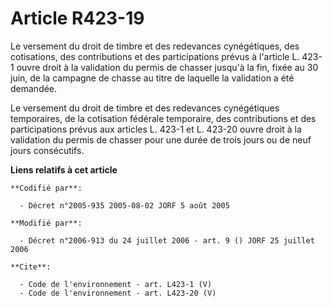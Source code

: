 # Article R423-19

Le versement du droit de timbre et des redevances cynégétiques, des cotisations, des contributions et des participations
prévus à l'article L. 423-1 ouvre droit à la validation du permis de chasser jusqu'à la fin, fixée au 30 juin, de la campagne
de chasse au titre de laquelle la validation a été demandée. 

Le versement du droit de timbre et des redevances cynégétiques temporaires, de la cotisation fédérale temporaire, des
contributions et des participations prévus aux articles L. 423-1 et L. 423-20 ouvre droit à la validation du permis de
chasser pour une durée de trois jours ou de neuf jours consécutifs.

**Liens relatifs à cet article**

	**Codifié par**:

	  - Décret n°2005-935 2005-08-02 JORF 5 août 2005

	**Modifié par**:

	  - Décret n°2006-913 du 24 juillet 2006 - art. 9 () JORF 25 juillet 2006

	**Cite**:

	  - Code de l'environnement - art. L423-1 (V)
	  - Code de l'environnement - art. L423-20 (V)
